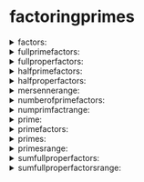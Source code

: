 # factoringprimes
<details>
  <summary>factors:</summary>
  factors(n)
  
n is an integer

Purpose: This code generates the factors of a (natural) number n.
</details>
<details>
  <summary>
    fullprimefactors:
  </summary>
  fullprimefactors(n)
  
n is an integer

Purpose: This module returns the prime factors of a natural number n.
</details>
<details>
  <summary>
    fullproperfactors:
  </summary>
  fullproperfactors(n)
  
n is an integer

Purpose: This module creates a complete list of the (proper) factors of a number n and includes the number 'n' as well.
</details>
<details>
  <summary>
    halfprimefactors:
  </summary>
  halfprimefactors(n)
  
n is an integer

Purpose: This module returns the prime factors of a natural number n less than or equal to sqrt(n).
</details>
<details>
  <summary>
    halfproperfactors:
  </summary>
  halfproperfactors(n)
  
n is an integer

Purpose: This module calculates half of the proper factors of a natural number n from 1 (one) up to sqrt(n).
</details>
<details>
  <summary>
    mersennerange:
  </summary>
  mersennerange(a,b)
  
$a<b$ are integers

This module provides the Mersenne primes within a bound between the two number 2\^a - 1 and 2\^b - 1 (inclusive).
</details>
<details>
  <summary>
    numberofprimefactors:
  </summary>
  numberofprimefactors(n)
  
n is an integer

Purpose: This module gives the number of prime factors of a number n.
</details>
<details>
  <summary>
    numprimfactrange:
  </summary>
  numprimfactrange (a,b)
  
$a<b$ are integers

Purpose: This module gives the number of prime factors for a list of numbers in a range from a to b.
</details>
<details>
  <summary>
    prime:
  </summary>
  prime(n)
  
n is an integer

Purpose: This module returns true (1) if n is prime, otherwise false (0).
</details>
<details>
  <summary>
    primefactors:
  </summary>
  primefactors(n)
  
n is an integer

Purpose: This gives a list of the prime factors of a number. If the number is prime, it returns the number itself.
</details>
<details>
  <summary>
    primes:
  </summary>
  primes(n)
  
  n is an integer
  
Purpose: This module returns the list of primes from 2 up to n.
</details>
<details>
  <summary>
    primesrange:
  </summary>
  primesrange(a,b)
  
$a < b$ are integers
     
Purpose: This module lists the positive primes in a range from a to b.
</details>
<details>
  <summary>
    sumfullproperfactors:
  </summary>
  sumfullproperfactors(n)
  
n is an integer

Purpose: This program finds the sum of the factors of a number $n$, including n.
</details>
<details>
  <summary>
    sumfullproperfactorsrange:
  </summary>
  sumfullproperfactorsrange(a,b)
  
$a<b$ are integers

Purpose: This module calculates the sum of the factors of every number in a given range a to b.
</details>
